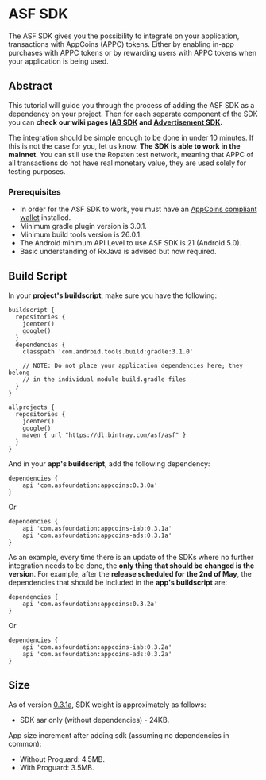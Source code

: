 # ASF SDK

The ASF SDK gives you the possibility to integrate on your application, transactions with AppCoins 
(APPC) tokens. Either by enabling in-app purchases with APPC tokens or by rewarding users with APPC 
tokens when your application is being used.

## Abstract

This tutorial will guide you through the process of adding the ASF SDK as a dependency on your project.
Then for each separate component of the SDK you can **check our wiki pages [IAB SDK](https://github.com/AppStoreFoundation/asf-sdk/wiki/In-App-Billing-(IAB)-SDK)
and [Advertisement SDK](https://github.com/AppStoreFoundation/asf-sdk/wiki/Advertisement-SDK).**

The integration should be simple enough to be done in under 10 minutes. If this is not the case for 
you, let us know. **The SDK is able to work in the mainnet**. You can still use the Ropsten test 
network, meaning that APPC of all transactions do not have real monetary value, they are used solely 
for testing purposes.

### Prerequisites

+ In order for the ASF SDK to work, you must have an [AppCoins compliant wallet](https://github.com/Aptoide/asf-wallet-android/tree/dev) installed.
+ Minimum gradle plugin version is 3.0.1.
+ Minimum build tools version is 26.0.1.
+ The Android minimum API Level to use ASF SDK is 21 (Android 5.0).
+ Basic understanding of RxJava is advised but now required.

## Build Script

In your **project's buildscript**, make sure you have the following:

```
buildscript {
  repositories {
    jcenter()
    google()
  }
  dependencies {
    classpath 'com.android.tools.build:gradle:3.1.0'

    // NOTE: Do not place your application dependencies here; they belong
    // in the individual module build.gradle files
  }
}

allprojects {
  repositories {
    jcenter()
    google()
    maven { url "https://dl.bintray.com/asf/asf" }
  }
}
```
And in your **app's buildscript**, add the following dependency:

```
dependencies {
    api 'com.asfoundation:appcoins:0.3.0a'
}
```

Or

```
dependencies {
    api 'com.asfoundation:appcoins-iab:0.3.1a'
    api 'com.asfoundation:appcoins-ads:0.3.1a'
}
```

As an example, every time there is an update of the SDKs where no further integration needs to be done, the **only thing that should be changed is the version**. For example, after the **release scheduled for the 2nd of May**, the dependencies that should be included in the **app's buildscript** are:

```
dependencies {
    api 'com.asfoundation:appcoins:0.3.2a'
}
```

Or

```
dependencies {
    api 'com.asfoundation:appcoins-iab:0.3.2a'
    api 'com.asfoundation:appcoins-ads:0.3.2a'
}
```

## Size
As of version [0.3.1a](https://bintray.com/asf/asf/appcoins-ads/0.3.1a), SDK weight is approximately as follows:

- SDK aar only (without dependencies) - 24KB.

App size increment after adding sdk (assuming no dependencies in common):

- Without Proguard: 4.5MB.
- With Proguard: 3.5MB.
